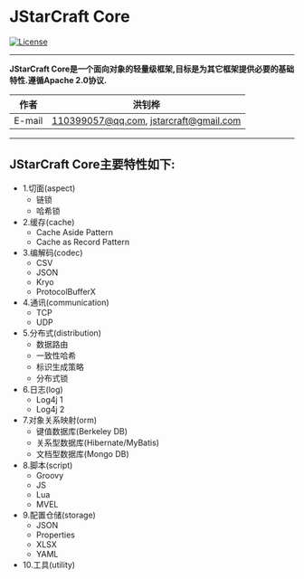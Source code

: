 JStarCraft Core
==========

[![License](https://img.shields.io/badge/license-Apache%202-4EB1BA.svg)](https://www.apache.org/licenses/LICENSE-2.0.html)

*****

**JStarCraft Core是一个面向对象的轻量级框架,目标是为其它框架提供必要的基础特性.遵循Apache 2.0协议.**

|作者|洪钊桦|
|---|---
|E-mail|110399057@qq.com, jstarcraft@gmail.com

*****

## JStarCraft Core主要特性如下:
* 1.切面(aspect)
    * 链锁
    * 哈希锁
* 2.缓存(cache)
    * Cache Aside Pattern
    * Cache as Record Pattern
* 3.编解码(codec)
    * CSV
    * JSON
    * Kryo
    * ProtocolBufferX
* 4.通讯(communication)
    * TCP
    * UDP
* 5.分布式(distribution)
    * 数据路由
    * 一致性哈希
    * 标识生成策略
    * 分布式锁
* 6.日志(log)
    * Log4j 1
    * Log4j 2
* 7.对象关系映射(orm)
    * 键值数据库(Berkeley DB)
    * 关系型数据库(Hibernate/MyBatis)
    * 文档型数据库(Mongo DB)
* 8.脚本(script)
    * Groovy
    * JS
    * Lua
    * MVEL
* 9.配置仓储(storage)
    * JSON
    * Properties
    * XLSX
    * YAML
* 10.工具(utility)

